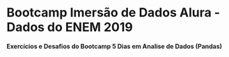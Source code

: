 # Bootcamp Imersão de Dados Alura - Dados do ENEM 2019

**Exercícios e Desafios do Bootcamp 5 Dias em Analise de Dados (Pandas)**

